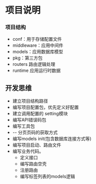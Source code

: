 # 项目说明

### 项目结构
- conf：用于存储配置文件
- middleware：应用中间件
- models：应用数据库模型
- pkg：第三方包
- routers 路由逻辑处理
- runtime 应用运行时数据

## 开发思维
- 建立项目结构路径
- 编写项目配置包，优先定义好配置
- 建立调用配置的 setting模块
- 编写API错误码包
- 编写工具包
- -- 分页页码的获取方式
- 编写models init(包含数据库连接方式等)
- 编写项目启动、路由文件
- 编写业务代码。 
  - 定义接口
  - 编写路由空壳
  - 注册路由
  - 编写标签列表的models逻辑
